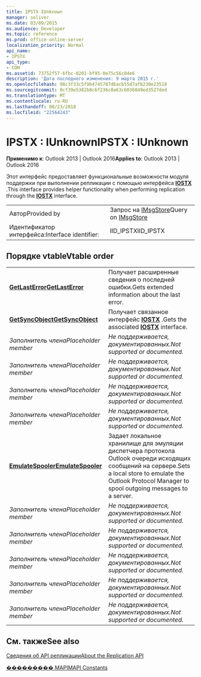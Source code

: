 ```yaml
---
title: IPSTX IUnknown
manager: soliver
ms.date: 03/09/2015
ms.audience: Developer
ms.topic: reference
ms.prod: office-online-server
localization_priority: Normal
api_name:
- IPSTX
api_type:
- COM
ms.assetid: 73752f57-6fbc-0201-bf95-0e75c56c04e6
description: 'Дата последнего изменения: 9 марта 2015 г.'
ms.openlocfilehash: 98c3f33c5f9b4745787d6acb55d7afb230e23518
ms.sourcegitcommit: 0cf39e5382b8c6f236c8a63c6036849ed3527ded
ms.translationtype: MT
ms.contentlocale: ru-RU
ms.lasthandoff: 08/23/2018
ms.locfileid: "22564243"
---
```

# <a name="ipstx--iunknown"></a><span data-ttu-id="bb3df-103">IPSTX : IUnknown</span><span class="sxs-lookup"><span data-stu-id="bb3df-103">IPSTX : IUnknown</span></span>

  
  
<span data-ttu-id="bb3df-104">**Применимо к**: Outlook 2013 | Outlook 2016</span><span class="sxs-lookup"><span data-stu-id="bb3df-104">**Applies to**: Outlook 2013 | Outlook 2016</span></span> 
  
<span data-ttu-id="bb3df-105">Этот интерфейс предоставляет функциональные возможности модуля поддержки при выполнении репликации с помощью интерфейса **[IOSTX](iostxiunknown.md)** .</span><span class="sxs-lookup"><span data-stu-id="bb3df-105">This interface provides helper functionality when performing replication through the **[IOSTX](iostxiunknown.md)** interface.</span></span> 
  
|||
|:-----|:-----|
|<span data-ttu-id="bb3df-106">Автор</span><span class="sxs-lookup"><span data-stu-id="bb3df-106">Provided by</span></span>  <br/> |<span data-ttu-id="bb3df-107">Запрос на [IMsgStore](imsgstoreimapiprop.md)</span><span class="sxs-lookup"><span data-stu-id="bb3df-107">Query on [IMsgStore](imsgstoreimapiprop.md)</span></span> <br/> |
|<span data-ttu-id="bb3df-108">Идентификатор интерфейса:</span><span class="sxs-lookup"><span data-stu-id="bb3df-108">Interface identifier:</span></span>  <br/> |<span data-ttu-id="bb3df-109">IID_IPSTX</span><span class="sxs-lookup"><span data-stu-id="bb3df-109">IID_IPSTX</span></span>  <br/> |
   
## <a name="vtable-order"></a><span data-ttu-id="bb3df-110">Порядке vtable</span><span class="sxs-lookup"><span data-stu-id="bb3df-110">Vtable order</span></span>

|||
|:-----|:-----|
|<span data-ttu-id="bb3df-111">**[GetLastError](ipstx-getlasterror.md)**</span><span class="sxs-lookup"><span data-stu-id="bb3df-111">**[GetLastError](ipstx-getlasterror.md)**</span></span> <br/> |<span data-ttu-id="bb3df-112">Получает расширенные сведения о последней ошибки.</span><span class="sxs-lookup"><span data-stu-id="bb3df-112">Gets extended information about the last error.</span></span>  <br/> |
|<span data-ttu-id="bb3df-113">**[GetSyncObject](ipstx-getsyncobject.md)**</span><span class="sxs-lookup"><span data-stu-id="bb3df-113">**[GetSyncObject](ipstx-getsyncobject.md)**</span></span> <br/> |<span data-ttu-id="bb3df-114">Получает связанное интерфейс **[IOSTX](iostxiunknown.md)** .</span><span class="sxs-lookup"><span data-stu-id="bb3df-114">Gets the associated **[IOSTX](iostxiunknown.md)** interface.</span></span>  <br/> |
| <span data-ttu-id="bb3df-115">*Заполнитель члена*</span><span class="sxs-lookup"><span data-stu-id="bb3df-115">*Placeholder member*</span></span>  <br/> | <span data-ttu-id="bb3df-116">*Не поддерживается, документированных.*</span><span class="sxs-lookup"><span data-stu-id="bb3df-116">*Not supported or documented.*</span></span>  <br/> |
| <span data-ttu-id="bb3df-117">*Заполнитель члена*</span><span class="sxs-lookup"><span data-stu-id="bb3df-117">*Placeholder member*</span></span>  <br/> | <span data-ttu-id="bb3df-118">*Не поддерживается, документированных.*</span><span class="sxs-lookup"><span data-stu-id="bb3df-118">*Not supported or documented.*</span></span>  <br/> |
| <span data-ttu-id="bb3df-119">*Заполнитель члена*</span><span class="sxs-lookup"><span data-stu-id="bb3df-119">*Placeholder member*</span></span>  <br/> | <span data-ttu-id="bb3df-120">*Не поддерживается, документированных.*</span><span class="sxs-lookup"><span data-stu-id="bb3df-120">*Not supported or documented.*</span></span>  <br/> |
| <span data-ttu-id="bb3df-121">*Заполнитель члена*</span><span class="sxs-lookup"><span data-stu-id="bb3df-121">*Placeholder member*</span></span>  <br/> | <span data-ttu-id="bb3df-122">*Не поддерживается, документированных.*</span><span class="sxs-lookup"><span data-stu-id="bb3df-122">*Not supported or documented.*</span></span>  <br/> |
|<span data-ttu-id="bb3df-123">**[EmulateSpooler](ipstx-emulatespooler.md)**</span><span class="sxs-lookup"><span data-stu-id="bb3df-123">**[EmulateSpooler](ipstx-emulatespooler.md)**</span></span> <br/> |<span data-ttu-id="bb3df-124">Задает локальное хранилище для эмуляции диспетчера протокола Outlook очереди исходящих сообщений на сервере.</span><span class="sxs-lookup"><span data-stu-id="bb3df-124">Sets a local store to emulate the Outlook Protocol Manager to spool outgoing messages to a server.</span></span>  <br/> |
| <span data-ttu-id="bb3df-125">*Заполнитель члена*</span><span class="sxs-lookup"><span data-stu-id="bb3df-125">*Placeholder member*</span></span>  <br/> | <span data-ttu-id="bb3df-126">*Не поддерживается, документированных.*</span><span class="sxs-lookup"><span data-stu-id="bb3df-126">*Not supported or documented.*</span></span>  <br/> |
| <span data-ttu-id="bb3df-127">*Заполнитель члена*</span><span class="sxs-lookup"><span data-stu-id="bb3df-127">*Placeholder member*</span></span>  <br/> | <span data-ttu-id="bb3df-128">*Не поддерживается, документированных.*</span><span class="sxs-lookup"><span data-stu-id="bb3df-128">*Not supported or documented.*</span></span>  <br/> |
| <span data-ttu-id="bb3df-129">*Заполнитель члена*</span><span class="sxs-lookup"><span data-stu-id="bb3df-129">*Placeholder member*</span></span>  <br/> | <span data-ttu-id="bb3df-130">*Не поддерживается, документированных.*</span><span class="sxs-lookup"><span data-stu-id="bb3df-130">*Not supported or documented.*</span></span>  <br/> |
| <span data-ttu-id="bb3df-131">*Заполнитель члена*</span><span class="sxs-lookup"><span data-stu-id="bb3df-131">*Placeholder member*</span></span>  <br/> | <span data-ttu-id="bb3df-132">*Не поддерживается, документированных.*</span><span class="sxs-lookup"><span data-stu-id="bb3df-132">*Not supported or documented.*</span></span>  <br/> |
| <span data-ttu-id="bb3df-133">*Заполнитель члена*</span><span class="sxs-lookup"><span data-stu-id="bb3df-133">*Placeholder member*</span></span>  <br/> | <span data-ttu-id="bb3df-134">*Не поддерживается, документированных.*</span><span class="sxs-lookup"><span data-stu-id="bb3df-134">*Not supported or documented.*</span></span>  <br/> |
   
## <a name="see-also"></a><span data-ttu-id="bb3df-135">См. также</span><span class="sxs-lookup"><span data-stu-id="bb3df-135">See also</span></span>



[<span data-ttu-id="bb3df-136">Сведения об API репликации</span><span class="sxs-lookup"><span data-stu-id="bb3df-136">About the Replication API</span></span>](about-the-replication-api.md)
  
[<span data-ttu-id="bb3df-137">��������� MAPI</span><span class="sxs-lookup"><span data-stu-id="bb3df-137">MAPI Constants</span></span>](mapi-constants.md)

